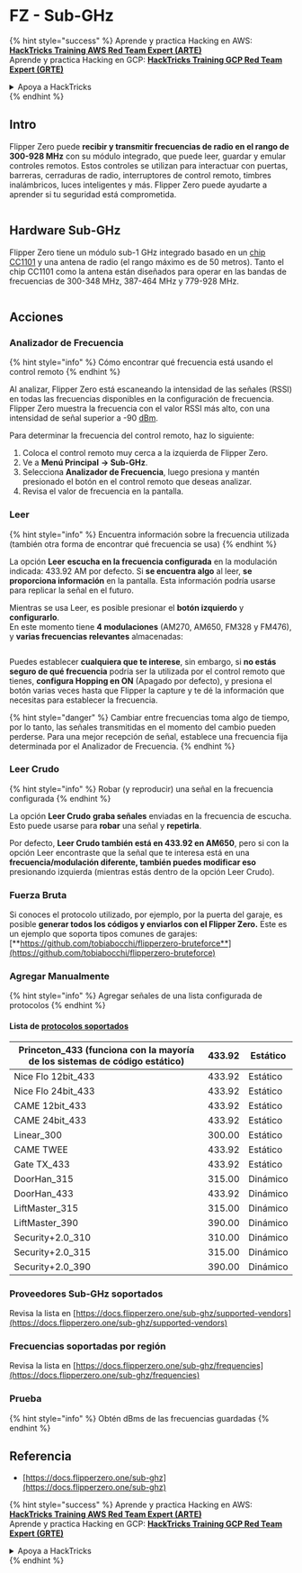 # FZ - Sub-GHz

{% hint style="success" %}
Aprende y practica Hacking en AWS:<img src="/.gitbook/assets/arte.png" alt="" data-size="line">[**HackTricks Training AWS Red Team Expert (ARTE)**](https://training.hacktricks.xyz/courses/arte)<img src="/.gitbook/assets/arte.png" alt="" data-size="line">\
Aprende y practica Hacking en GCP: <img src="/.gitbook/assets/grte.png" alt="" data-size="line">[**HackTricks Training GCP Red Team Expert (GRTE)**<img src="/.gitbook/assets/grte.png" alt="" data-size="line">](https://training.hacktricks.xyz/courses/grte)

<details>

<summary>Apoya a HackTricks</summary>

* Revisa los [**planes de suscripción**](https://github.com/sponsors/carlospolop)!
* **Únete al** 💬 [**grupo de Discord**](https://discord.gg/hRep4RUj7f) o al [**grupo de telegram**](https://t.me/peass) o **síguenos** en **Twitter** 🐦 [**@hacktricks\_live**](https://twitter.com/hacktricks\_live)**.**
* **Comparte trucos de hacking enviando PRs a los** [**HackTricks**](https://github.com/carlospolop/hacktricks) y [**HackTricks Cloud**](https://github.com/carlospolop/hacktricks-cloud) repos de github.

</details>
{% endhint %}


## Intro <a href="#kfpn7" id="kfpn7"></a>

Flipper Zero puede **recibir y transmitir frecuencias de radio en el rango de 300-928 MHz** con su módulo integrado, que puede leer, guardar y emular controles remotos. Estos controles se utilizan para interactuar con puertas, barreras, cerraduras de radio, interruptores de control remoto, timbres inalámbricos, luces inteligentes y más. Flipper Zero puede ayudarte a aprender si tu seguridad está comprometida.

<figure><img src="../../../.gitbook/assets/image (714).png" alt=""><figcaption></figcaption></figure>

## Hardware Sub-GHz <a href="#kfpn7" id="kfpn7"></a>

Flipper Zero tiene un módulo sub-1 GHz integrado basado en un [﻿](https://www.st.com/en/nfc/st25r3916.html#overview)﻿[chip CC1101](https://www.ti.com/lit/ds/symlink/cc1101.pdf) y una antena de radio (el rango máximo es de 50 metros). Tanto el chip CC1101 como la antena están diseñados para operar en las bandas de frecuencias de 300-348 MHz, 387-464 MHz y 779-928 MHz.

<figure><img src="../../../.gitbook/assets/image (923).png" alt=""><figcaption></figcaption></figure>

## Acciones

### Analizador de Frecuencia

{% hint style="info" %}
Cómo encontrar qué frecuencia está usando el control remoto
{% endhint %}

Al analizar, Flipper Zero está escaneando la intensidad de las señales (RSSI) en todas las frecuencias disponibles en la configuración de frecuencia. Flipper Zero muestra la frecuencia con el valor RSSI más alto, con una intensidad de señal superior a -90 [dBm](https://en.wikipedia.org/wiki/DBm).

Para determinar la frecuencia del control remoto, haz lo siguiente:

1. Coloca el control remoto muy cerca a la izquierda de Flipper Zero.
2. Ve a **Menú Principal** **→ Sub-GHz**.
3. Selecciona **Analizador de Frecuencia**, luego presiona y mantén presionado el botón en el control remoto que deseas analizar.
4. Revisa el valor de frecuencia en la pantalla.

### Leer

{% hint style="info" %}
Encuentra información sobre la frecuencia utilizada (también otra forma de encontrar qué frecuencia se usa)
{% endhint %}

La opción **Leer** **escucha en la frecuencia configurada** en la modulación indicada: 433.92 AM por defecto. Si **se encuentra algo** al leer, **se proporciona información** en la pantalla. Esta información podría usarse para replicar la señal en el futuro.

Mientras se usa Leer, es posible presionar el **botón izquierdo** y **configurarlo**.\
En este momento tiene **4 modulaciones** (AM270, AM650, FM328 y FM476), y **varias frecuencias relevantes** almacenadas:

<figure><img src="../../../.gitbook/assets/image (947).png" alt=""><figcaption></figcaption></figure>

Puedes establecer **cualquiera que te interese**, sin embargo, si **no estás seguro de qué frecuencia** podría ser la utilizada por el control remoto que tienes, **configura Hopping en ON** (Apagado por defecto), y presiona el botón varias veces hasta que Flipper la capture y te dé la información que necesitas para establecer la frecuencia.

{% hint style="danger" %}
Cambiar entre frecuencias toma algo de tiempo, por lo tanto, las señales transmitidas en el momento del cambio pueden perderse. Para una mejor recepción de señal, establece una frecuencia fija determinada por el Analizador de Frecuencia.
{% endhint %}

### **Leer Crudo**

{% hint style="info" %}
Robar (y reproducir) una señal en la frecuencia configurada
{% endhint %}

La opción **Leer Crudo** **graba señales** enviadas en la frecuencia de escucha. Esto puede usarse para **robar** una señal y **repetirla**.

Por defecto, **Leer Crudo también está en 433.92 en AM650**, pero si con la opción Leer encontraste que la señal que te interesa está en una **frecuencia/modulación diferente, también puedes modificar eso** presionando izquierda (mientras estás dentro de la opción Leer Crudo).

### Fuerza Bruta

Si conoces el protocolo utilizado, por ejemplo, por la puerta del garaje, es posible **generar todos los códigos y enviarlos con el Flipper Zero.** Este es un ejemplo que soporta tipos comunes de garajes: [**https://github.com/tobiabocchi/flipperzero-bruteforce**](https://github.com/tobiabocchi/flipperzero-bruteforce)

### Agregar Manualmente

{% hint style="info" %}
Agregar señales de una lista configurada de protocolos
{% endhint %}

#### Lista de [protocolos soportados](https://docs.flipperzero.one/sub-ghz/add-new-remote) <a href="#id-3iglu" id="id-3iglu"></a>

| Princeton\_433 (funciona con la mayoría de los sistemas de código estático) | 433.92 | Estático  |
| --------------------------------------------------------------- | ------ | ------- |
| Nice Flo 12bit\_433                                             | 433.92 | Estático  |
| Nice Flo 24bit\_433                                             | 433.92 | Estático  |
| CAME 12bit\_433                                                 | 433.92 | Estático  |
| CAME 24bit\_433                                                 | 433.92 | Estático  |
| Linear\_300                                                     | 300.00 | Estático  |
| CAME TWEE                                                       | 433.92 | Estático  |
| Gate TX\_433                                                    | 433.92 | Estático  |
| DoorHan\_315                                                    | 315.00 | Dinámico |
| DoorHan\_433                                                    | 433.92 | Dinámico |
| LiftMaster\_315                                                 | 315.00 | Dinámico |
| LiftMaster\_390                                                 | 390.00 | Dinámico |
| Security+2.0\_310                                               | 310.00 | Dinámico |
| Security+2.0\_315                                               | 315.00 | Dinámico |
| Security+2.0\_390                                               | 390.00 | Dinámico |

### Proveedores Sub-GHz soportados

Revisa la lista en [https://docs.flipperzero.one/sub-ghz/supported-vendors](https://docs.flipperzero.one/sub-ghz/supported-vendors)

### Frecuencias soportadas por región

Revisa la lista en [https://docs.flipperzero.one/sub-ghz/frequencies](https://docs.flipperzero.one/sub-ghz/frequencies)

### Prueba

{% hint style="info" %}
Obtén dBms de las frecuencias guardadas
{% endhint %}

## Referencia

* [https://docs.flipperzero.one/sub-ghz](https://docs.flipperzero.one/sub-ghz)

{% hint style="success" %}
Aprende y practica Hacking en AWS:<img src="/.gitbook/assets/arte.png" alt="" data-size="line">[**HackTricks Training AWS Red Team Expert (ARTE)**](https://training.hacktricks.xyz/courses/arte)<img src="/.gitbook/assets/arte.png" alt="" data-size="line">\
Aprende y practica Hacking en GCP: <img src="/.gitbook/assets/grte.png" alt="" data-size="line">[**HackTricks Training GCP Red Team Expert (GRTE)**<img src="/.gitbook/assets/grte.png" alt="" data-size="line">](https://training.hacktricks.xyz/courses/grte)

<details>

<summary>Apoya a HackTricks</summary>

* Revisa los [**planes de suscripción**](https://github.com/sponsors/carlospolop)!
* **Únete al** 💬 [**grupo de Discord**](https://discord.gg/hRep4RUj7f) o al [**grupo de telegram**](https://t.me/peass) o **síguenos** en **Twitter** 🐦 [**@hacktricks\_live**](https://twitter.com/hacktricks\_live)**.**
* **Comparte trucos de hacking enviando PRs a los** [**HackTricks**](https://github.com/carlospolop/hacktricks) y [**HackTricks Cloud**](https://github.com/carlospolop/hacktricks-cloud) repos de github.

</details>
{% endhint %}
